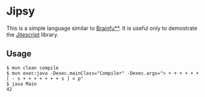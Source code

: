 # Jipsy

This is a simple language similar to [Brainfu**](https://en.wikipedia.org/wiki/Brainfuck). It is useful only to demostrate
the [Jitescript](https://github.com/qmx/jitescript) library.

## Usage

```
$ mvn clean compile
$ mvn exec:java -Dexec.mainClass="Compiler" -Dexec.args="> + + + + + + [ - s + + + + + + + s ] < p"
$ java Main
42
```
